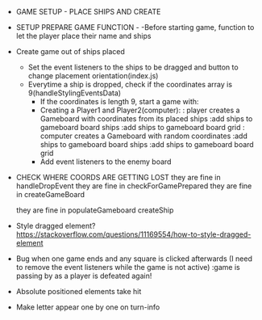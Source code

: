 <!-- - Import babel to make E6 import usable -->
<!-- - Test hit function within the Ship factory -->
<!-- - Implement addShipToBoardGrid -->
<!-- - Implement receiveAttackFromPlayer: 
Gameboards should have a receiveAttack function that takes a pair of coordinates, determines whether or not the attack hit a ship and then sends the ‘hit’ function to the correct ship, or records the coordinates of the missed shot.
 - Implement test -->
 <!-- - Debug findSHipIndexByName (returning -1) -->
 <!-- - Implement removeShipFromShipsArray -->
 <!-- - Test isPlayerDefeated -->
 <!-- - Test removeSquare... refactor works -->
<!-- Add event listener check -->
<!-- - How to change event listener gameboard everytime a player is swapped(check tic tac toe) -->
<!-- - Attach gameboard to each player(make function createPlayer? and putting createGameboard inside?) -->
 <!-- - switchBoards not switching boards -->
<!-- - _boardGrid not being marked correctly -->
<!-- - Player 2 rendering needs to be backwards
  :divide in 8 arrays and reverse the arrays to later join them? -->
<!-- - Even if hit ship is false, mark is as hit -->
  <!-- -Attacking(test at receiveAttack) -->
  <!-- -an already attacked square(check hit in boardgrid -->
<!-- - All squares are being rendered red? -->
<!-- - Setup game with computer -->
  <!-- :handle object that send report of the attacks on gameLoop -->
  <!-- - Find within boardGrid the square with the coords send -->
  <!-- - Make computer not attack the same coords twice
    :store number selected and exclude it from future generations -->
  <!-- - If player click is on hit square, return the whole process so the computer does not get a free chance to attack -->

<!-- - Check square ship rendering and ship coordinates placing(seems to not be consistent)
  :player > gameboard ship placement and gameboard ship rendering should be the same
  :computer > only place ships, no rendering
    :addShipToBoardGridObject! not printing after iterating boardGrid object
      :when a coord is found, does not look the following coord from the beggining of the boardGrid -->

<!-- - Computer ships not being placed correctly -->

<!-- - Clean code to make it more functional styled -->

<!-- - Create function to end match -->

<!-- - Ideas on applying drag and drop for ship placement
  :drag div to grid, change property within the object on grid
  :lookup interact.js sourcecode
  :https://www.javascripttutorial.net/web-apis/javascript-drag-and-drop/#:~:text=Introduction%20to%20JavaScript%20Drag%20and%20Drop%20API&text=By%20default%2C%20only%20image%20and,you%20would%20drag%20an%20image. -->

- GAME SETUP - PLACE SHIPS AND CREATE
  <!-- - Query selector the items to be dragged
  - Add event listener drag start
  - Add hide class when dragstart is triggered
  - Add event listeners to the squares for all 4 properties
  - Create all 4 functions taking an event, preventing default and adding or removing the drag-over class to the elements
  - Last function, drop, will remove the drag-over property, get a reference to it with it's ID and append the draggable element to the drop target
  - Here I need to get the coordinate/s of the square/s where the draggable is dropped to
  - Store the values on an array, and create a ship with this
  - Remove the hide element from the draggable so the ship sticks there -->
<!-- // if element carrier and vertical, add ship class to all 5 elements below the drop point -->
  <!-- // if element carrier and horizontal, add ship class to all 5 elements to the right of the drop point -->
  <!-- // if element gets out of it's parent, do not allow! -->
  <!-- :renderSquaresHorizontally > if any element after the first has the "row" class, return  -->
  <!-- :renderSquaresVertically > if error giving undefined, return and reincorportate opacity of ship on the pool -->
  <!-- :get reference to the element previously dragged and remove its opacity property -->
  <!-- // if ship is placed outside of any square, it does not get places nor it reappears on the pool -->
  - SETUP PREPARE GAME FUNCTION -
  -Before starting game, function to let the player place their name and ships

  <!-- // HOW TO GET THE ARRAY OUT OF THE DROP EVENT LISTENER
  You'd have to do it from inside render..() because you cannot otherwise access a local variable from outside a function -->

  <!-- -For each placement of ship, add the values of ID's of each one to an array within an array of arrays -->
  <!-- -Do not start or add click event listeners to the board before having all the ships placed -->
<!-- 
  - Check if original square to style previous sibling had the ship class -->

<!-- - Make ships in the pool be one element only! (Make them span multiple grid areas) -->
  <!-- -If ship placed in a row with "row" class, it does not get placed because of the while loop -->
  <!-- : iterate anyway if the original squaresToStyle is the same as the current -->

<!-- - Vertical placement check
  :if it is succesful, check if any of the squares has the ship class
  :it is not succesful and the last square had the ship class, do not remove it
  : -->

<!-- - Make ships in the pool be one element only! (Make them span multiple grid areas) -->
<!-- - Refactor renderSquaresVertically and renderSquaresHorizontally -->

<!-- - Create a button to tell if place vertical or horizontal
  :style and properly place button -->


- Create game out of ships placed
  - Set the event listeners to the ships to be dragged and button to change placement orientation(index.js)
  - Everytime a ship is dropped, check if the coordinates array is 9(handleStylingEventsData)
    - If the coordinates is length 9, start a game with:
    - Creating a Player1 and Player2(computer): 
      : player creates a Gameboard with coordinates from its placed ships
        :add ships to gameboard board ships
        :add ships to gameboard board grid
      : computer creates a Gameboard with random coordinates
        :add ships to gameboard board ships
        :add ships to gameboard board grid
    - Add event listeners to the enemy board


- CHECK WHERE COORDS ARE GETTING LOST
  they are fine in handleDropEvent
  they are fine in checkForGamePrepared
  they are fine in createGameBoard
  <!-- :populateGameboard is showing length 5? (it should be 9)
    :at some point the array is put within an array, narrow down where is that happening -->
  they are fine in populateGameboard
  createShip


- Style dragged element?
https://stackoverflow.com/questions/11169554/how-to-style-dragged-element

<!-- 
- Use positioned ships to create the gameboard later on
  :ship array has undefined indexes?
    :was showing when placement was unsuccesful -->

- Bug when one game ends and any square is clicked afterwards (I need to remove the event listeners while the game is not active)
  :game is passing by as a player is defeated again!

- Absolute positioned elements take hit
- Make letter appear one by one on turn-info
